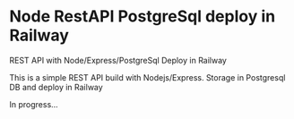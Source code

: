# Node RestAPI PostgreSql deploy in Railway
REST API with Node/Express/PostgreSql Deploy in Railway


This is a simple REST API build with Nodejs/Express.
Storage in Postgresql DB and deploy in Railway

In progress... 
